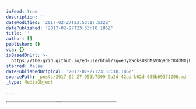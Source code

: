 ```yaml
---
inFeed: true
description: ''
dateModified: '2017-02-27T23:53:17.532Z'
datePublished: '2017-02-27T23:53:18.186Z'
title: ''
author: []
publisher: {}
via: {}
isBasedOnUrl: >-
  https://the-grid.github.io/ed-userhtml/?g=eJyzScksU8hMsVUqKdEtKddNTjFOSU1OMVWys9EHytgBAKMpCgQ
starred: false
datePublishedOriginal: '2017-02-27T23:53:18.186Z'
sourcePath: _posts/2017-02-27-953b7399-9a2d-42ad-b02d-685b69371206.md
_type: MediaObject

---
```

<iframe src="https://the-grid.github.io/ed-userhtml/?g=eJyzScksU8hMsVUqKdEtKddNTjFOSU1OMVWys9EHytgBAKMpCgQ" height="1" style=""></iframe>